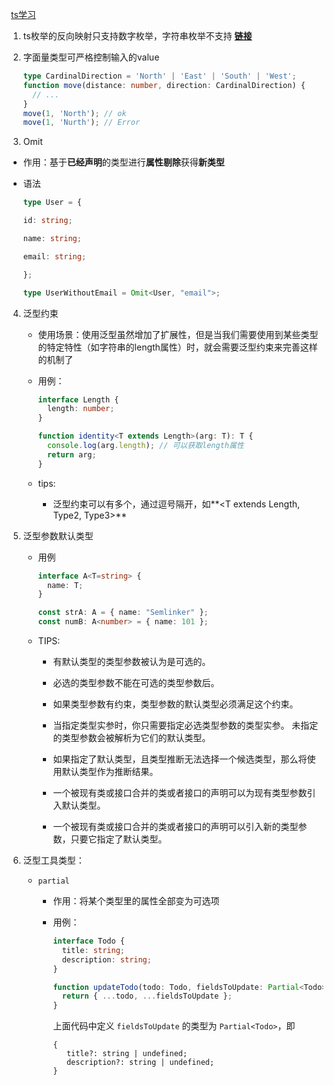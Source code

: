 ​	[ts学习](https://juejin.im/post/5ee00fca51882536846781ee)

1. ts枚举的反向映射只支持数字枚举，字符串枚举不支持  [**链接**](https://juejin.im/post/5edd8ad8f265da76fc45362c#heading-8)

2. 字面量类型可严格控制输入的value

   ```typescript
   type CardinalDirection = 'North' | 'East' | 'South' | 'West';
   function move(distance: number, direction: CardinalDirection) {
     // ...
   }
   move(1, 'North'); // ok
   move(1, 'Nurth'); // Error
   ```

   

3. Omit

* 作用：基于**已经声明**的类型进行**属性剔除**获得**新类型**

* 语法

  ```typescript
  type User = {
  
  id: string;
  
  name: string;
  
  email: string;
  
  };
  
  type UserWithoutEmail = Omit<User, "email">;
  ```

4. 泛型约束

   * 使用场景：使用泛型虽然增加了扩展性，但是当我们需要使用到某些类型的特定特性（如字符串的length属性）时，就会需要泛型约束来完善这样的机制了

   * 用例：

     ```typescript
     interface Length {
       length: number;
     }
     
     function identity<T extends Length>(arg: T): T {
       console.log(arg.length); // 可以获取length属性
       return arg;
     }
     ```

   * tips:
     * 泛型约束可以有多个，通过逗号隔开，如**<T extends Length, Type2, Type3>**

5. 泛型参数默认类型

   * 用例 

     ```typescript
     interface A<T=string> {
       name: T;
     }
     
     const strA: A = { name: "Semlinker" };
     const numB: A<number> = { name: 101 };
     ```

   * TIPS:

     * 有默认类型的类型参数被认为是可选的。

     * 必选的类型参数不能在可选的类型参数后。

     * 如果类型参数有约束，类型参数的默认类型必须满足这个约束。

     * 当指定类型实参时，你只需要指定必选类型参数的类型实参。 未指定的类型参数会被解析为它们的默认类型。

     * 如果指定了默认类型，且类型推断无法选择一个候选类型，那么将使用默认类型作为推断结果。

     * 一个被现有类或接口合并的类或者接口的声明可以为现有类型参数引入默认类型。

     * 一个被现有类或接口合并的类或者接口的声明可以引入新的类型参数，只要它指定了默认类型。

6. 泛型工具类型：

   * `partial`

     * 作用：将某个类型里的属性全部变为可选项

     * 用例：

       ```typescript
       interface Todo {
         title: string;
         description: string;
       }
       
       function updateTodo(todo: Todo, fieldsToUpdate: Partial<Todo>) {
         return { ...todo, ...fieldsToUpdate };
       }
       ```

       上面代码中定义 `fieldsToUpdate` 的类型为 `Partial<Todo>`，即

       ```
       {
          title?: string | undefined;
          description?: string | undefined;
       }
       ```

       

